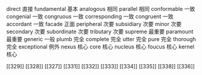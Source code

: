 




direct 直接
fundamental 基本
analogous 相同
parallel 相同
conformable 一致
congenial 一致
congruous 一致
corresponding 一致
congruent 一致
accordant 一致
facade 正面
peripheral 次要
subsidiary 次要
minor 次要
secondary 次要
subordinate 次要
tributary 次要
supreme 最重要
paramount 最重要
generic 一般
plumb 完全
complete 完全
utter 完全
pure 完全
thorough 完全
exceptional 例外
nexus 核心
core 核心
nucleus 核心
foucus 核心
kernel 核心

[[329]]
[[328]]
[[327]]
[[331]]
[[332]]
[[333]]
[[334]]
[[335]]
[[338]]
[[336]]